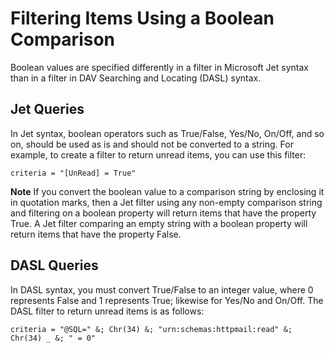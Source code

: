 
# Filtering Items Using a Boolean Comparison

Boolean values are specified differently in a filter in Microsoft Jet syntax than in a filter in DAV Searching and Locating (DASL) syntax.


## Jet Queries

In Jet syntax, boolean operators such as True/False, Yes/No, On/Off, and so on, should be used as is and should not be converted to a string. For example, to create a filter to return unread items, you can use this filter:


```
criteria = "[UnRead] = True"
```


 **Note**  If you convert the boolean value to a comparison string by enclosing it in quotation marks, then a Jet filter using any non-empty comparison string and filtering on a boolean property will return items that have the property True. A Jet filter comparing an empty string with a boolean property will return items that have the property False. 


## DASL Queries

In DASL syntax, you must convert True/False to an integer value, where 0 represents False and 1 represents True; likewise for Yes/No and On/Off. The DASL filter to return unread items is as follows: 


```
criteria = "@SQL=" &; Chr(34) &; "urn:schemas:httpmail:read" &; Chr(34) _ &; " = 0"
```

